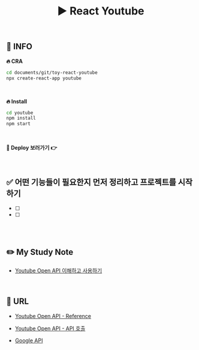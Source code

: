 # <div align="center">▶️ React Youtube</div>

<br>

## 📌 INFO

**🔥 CRA**

```bash
cd documents/git/toy-react-youtube
npx create-react-app youtube
```

<br>

**🔥 Install**

```bash
cd youtube
npm install
npm start
```

<br>

**🔗 Deploy 보러가기 👉**

<br>

## ✅ 어떤 기능들이 필요한지 먼저 정리하고 프로젝트를 시작하기

- [ ]
- [ ]

<br>
<br>

## ✏️ My Study Note

- [Youtube Open API 이해하고 사용하기]()

<br>

## 🔗 URL

- [Youtube Open API - Reference](https://developers.google.com/youtube/v3/docs?hl=ko)

- [Youtube Open API - API 호출](https://developers.google.com/youtube/v3/docs?hl=ko#calling-the-api)

- [Google API](https://code.google.com/apis/console/?hl=ko)
